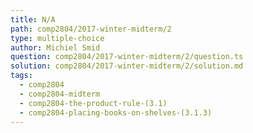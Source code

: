 ```yaml
---
title: N/A
path: comp2804/2017-winter-midterm/2
type: multiple-choice
author: Michiel Smid
question: comp2804/2017-winter-midterm/2/question.ts
solution: comp2804/2017-winter-midterm/2/solution.md
tags:
  - comp2804
  - comp2804-midterm
  - comp2804-the-product-rule-(3.1)
  - comp2804-placing-books-on-shelves-(3.1.3)
---
```

